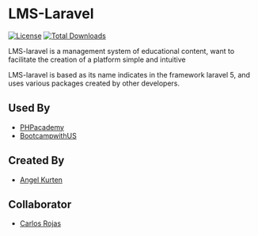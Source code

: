 # LMS-Laravel
[![License](https://poser.pugx.org/angelkurten/lms-laravel/license.svg)](https://packagist.org/packages/angelkurten/lms-laravel)
[![Total Downloads](https://img.shields.io/packagist/dt/angekurten/lms-laravel.svg)](https://packagist.org/packages/angelkurten/lms-laravel)

LMS-laravel is a management system of educational content, want to facilitate the creation of a platform simple and intuitive

LMS-laravel is based as its name indicates in the framework laravel 5, and uses various packages created by other developers.

Used By
-------------

+ [PHPacademy](http://phpacademy.co)
+ [BootcampwithUS](http://bootcampwith.us)


Created By
-----------

+ [Angel Kurten](http://twitter.com/AngelKurten)

Collaborator
---------
+ [Carlos Rojas](http://twitter.com/carlosrojas_o)
